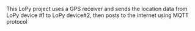 This LoPy project uses a GPS receiver and sends the location data from LoPy device #1 to LoPy device#2, then posts to the internet using MQTT protocol
